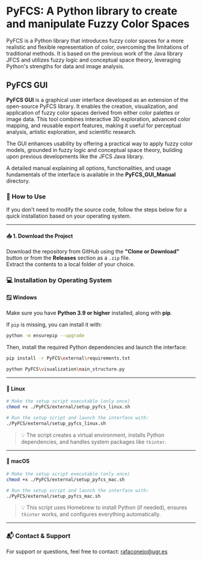 # PyFCS: A Python library to create and manipulate Fuzzy Color Spaces
PyFCS is a Python library that introduces fuzzy color spaces for a more realistic and flexible representation of color, overcoming the limitations of traditional methods. It is based on the previous work of the Java library JFCS and utilizes fuzzy logic and conceptual space theory, leveraging Python's strengths for data and image analysis.


## PyFCS GUI
**PyFCS GUI** is a graphical user interface developed as an extension of the open-source PyFCS library. It enables the creation, visualization, and application of fuzzy color spaces derived from either color palettes or image data. This tool combines interactive 3D exploration, advanced color mapping, and reusable export features, making it useful for perceptual analysis, artistic exploration, and scientific research.

The GUI enhances usability by offering a practical way to apply fuzzy color models, grounded in fuzzy logic and conceptual space theory, building upon previous developments like the JFCS Java library.

A detailed manual explaining all options, functionalities, and usage fundamentals of the interface is available in the **PyFCS_GUI_Manual** directory.

### 🔧 How to Use

If you don't need to modify the source code, follow the steps below for a quick installation based on your operating system.

---

#### 📥 1. Download the Project

Download the repository from GitHub using the **"Clone or Download"** button or from the **Releases** section as a `.zip` file.  
Extract the contents to a local folder of your choice.

### 💻 Installation by Operating System

#### 🪟 Windows

Make sure you have **Python 3.9 or higher** installed, along with **pip**.

If `pip` is missing, you can install it with:

```bash
python -m ensurepip --upgrade
```

Then, install the required Python dependencies and launch the interface:

```bash
pip install -r PyFCS\external\requirements.txt

python PyFCS\visualization\main_structure.py
```

---

#### 🐧 Linux

```bash
# Make the setup script executable (only once)
chmod +x ./PyFCS/external/setup_pyfcs_linux.sh

# Run the setup script and launch the interface with:
./PyFCS/external/setup_pyfcs_linux.sh
```

> 💡 The script creates a virtual environment, installs Python dependencies, and handles system packages like `tkinter`.

---

#### 🍎 macOS

```bash
# Make the setup script executable (only once)
chmod +x ./PyFCS/external/setup_pyfcs_mac.sh

# Run the setup script and launch the interface with:
./PyFCS/external/setup_pyfcs_mac.sh
```

> 💡 This script uses Homebrew to install Python (if needed), ensures `tkinter` works, and configures everything automatically.




---

### 📬 Contact & Support
For support or questions, feel free to contact: rafaconejo@ugr.es
